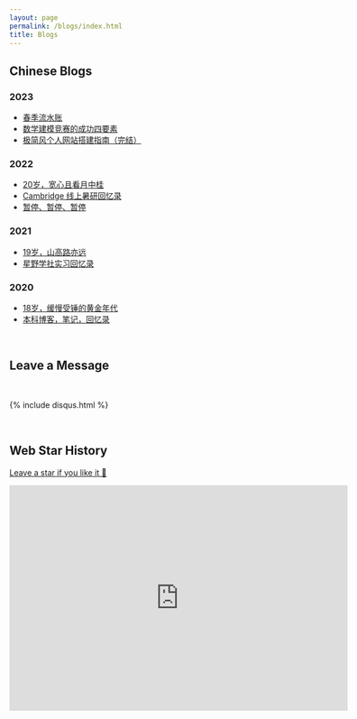 ```yaml
---
layout: page
permalink: /blogs/index.html
title: Blogs
---
```


## Chinese Blogs

### 2023

- [春季流水账](https://steinpi.github.io/blogs/2023-1)
- [数学建模竞赛的成功四要素](https://caihanlin.com/blogs/team2023)
- [极简风个人网站搭建指南（完结）](https://caihanlin.com/blogs/web)

### 2022

- [20岁，宽心且看月中桂](https://caihanlin.com/blogs/20yrs)<br>
- [Cambridge 线上暑研回忆录](https://caihanlin.com/blogs/cambridge/)<br>
- [暂停、暂停、暂停](https://caihanlin.com/blogs/stop/)

### 2021

- [19岁，山高路亦远](https://caihanlin.com/blogs/19yrs)<br>
- [星野学社实习回忆录](https://caihanlin.com/blogs/star)

### 2020

- [18岁，缓慢受锤的黄金年代](https://caihanlin.com/blogs/18yrs)<br>
- [本科博客，笔记，回忆录](https://mieclance.club/)

<br>

## Leave a Message

<br>

{% include disqus.html %} 

<br>

## Web Star History

[Leave a star if you like it 🥰](https://github.com/GuangLun2000/GuangLun2000.github.io)

<iframe style="width:100%;height:auto;min-width:600px;min-height:400px;" src="https://star-history.com/embed?secret=Z2l0aHViX3BhdF8xMUFSVkxCRUEwVUplM1kxYnU1aG1UX3V1TUtTVjZhbnM2MHFIZnZlMkhweEpvaFVsdmdDVVZhYkEwTTBuYmtyZjhSRTI0UVMzTEd1R0hnVW5M#GuangLun2000/GuangLun2000.github.io&Date" frameBorder="0"></iframe>
